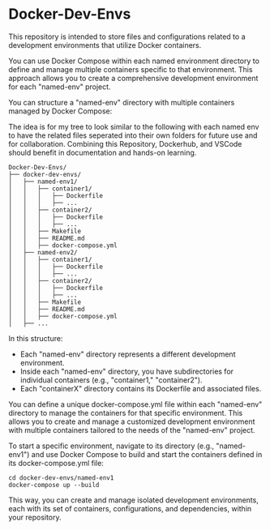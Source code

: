 # Docker-Dev-Envs
This repository is intended to store files and configurations related to a development environments that utilize Docker containers.

You can use Docker Compose within each named environment directory to define and manage multiple containers specific to that environment. This approach allows you to create a comprehensive development environment for each "named-env" project.

You can structure a "named-env" directory with multiple containers managed by Docker Compose:

The idea is for my tree to look similar to the following with each named env to have the related files seperated into their own folders for future use and for collaboration. Combining this Repository, Dockerhub, and VSCode should benefit in documentation and hands-on learning.

```
Docker-Dev-Envs/
├── docker-dev-envs/
│   ├── named-env1/
│   │   ├── container1/
│   │   │   ├── Dockerfile
│   │   │   ├── ...
│   │   ├── container2/
│   │   │   ├── Dockerfile
│   │   │   ├── ...
│   │   ├── Makefile
│   │   ├── README.md
│   │   ├── docker-compose.yml
│   ├── named-env2/
│   │   ├── container1/
│   │   │   ├── Dockerfile
│   │   │   ├── ...
│   │   ├── container2/
│   │   │   ├── Dockerfile
│   │   │   ├── ...
│   │   ├── Makefile
│   │   ├── README.md
│   │   ├── docker-compose.yml
│   ├── ...
```

In this structure:

-    Each "named-env" directory represents a different development environment.
-    Inside each "named-env" directory, you have subdirectories for individual containers (e.g., "container1," "container2").
-    Each "containerX" directory contains its Dockerfile and associated files.

You can define a unique docker-compose.yml file within each "named-env" directory to manage the containers for that specific environment. This allows you to create and manage a customized development environment with multiple containers tailored to the needs of the "named-env" project.

To start a specific environment, navigate to its directory (e.g., "named-env1") and use Docker Compose to build and start the containers defined in its docker-compose.yml file:

```
cd docker-dev-envs/named-env1
docker-compose up --build
```

This way, you can create and manage isolated development environments, each with its set of containers, configurations, and dependencies, within your repository.
